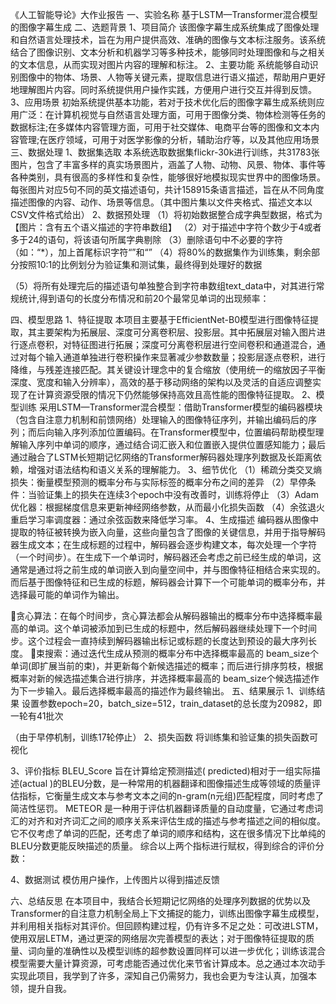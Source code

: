 《人工智能导论》大作业报告
一、实验名称
基于LSTM—Transformer混合模型的图像字幕生成
二、选题背景
1、项目简介
该图像字幕生成系统集成了图像处理和自然语言处理技术，旨在为用户提供高效、准确的图像与文本标注服务。该系统结合了图像识别、文本分析和机器学习等多种技术，能够同时处理图像和与之相关的文本信息，从而实现对图片内容的理解和标注。
2、主要功能
系统能够自动识别图像中的物体、场景、人物等关键元素，提取信息进行语义描述，帮助用户更好地理解图片内容。同时系统提供用户操作实践，方便用户进行交互并得到反馈。
3、应用场景
初始系统提供基本功能，若对于技术优化后的图像字幕生成系统则应用广泛：在计算机视觉与自然语言处理方面，可用于图像分类、物体检测等任务的数据标注;在多媒体内容管理方面，可用于社交媒体、电商平台等的图像和文本内容管理;在医疗领域，可用于对医学影像的分析，辅助治疗等，以及其他应用场景
三、数据处理
1、数据集选取
本系统选取数据集flickr-30k进行训练，共31783张图片，包含了丰富多样的真实场景图片，涵盖了人物、动物、风景、物体、事件等各种类别，具有很高的多样性和复杂性，能够很好地模拟现实世界中的图像场景。每张图片对应5句不同的英文描述语句，共计158915条语言描述，旨在从不同角度描述图像的内容、动作、场景等信息。（其中图片集以文件夹格式、描述文本以CSV文件格式给出）
2、数据预处理
（1）将初始数据整合成字典型数据，格式为【图片：含有五个语义描述的字符串数组】
（2）对于描述中字符个数少于4或者多于24的语句，将该语句所属字典剔除
（3）删除语句中不必要的字符（如：“\*），加上首尾标识字符“<start>”和“<end>”
（4）将80%的数据集作为训练集，剩余部分按照10:1的比例划分为验证集和测试集，最终得到处理好的数据


（5）将所有处理完后的描述语句单独整合到字符串数组text_data中，对其进行常规统计,得到语句的长度分布情况和前20个最常见单词的出现频率：


四、模型思路
1、特征提取
本项目主要基于EfficientNet-B0模型进行图像特征提取，其主要架构为拓展层、深度可分离卷积层、投影层。其中拓展层对输入图片进行逐点卷积，对特征图进行拓展；深度可分离卷积层进行空间卷积和通道混合，通过对每个输入通道单独进行卷积操作来显著减少参数数量；投影层逐点卷积，进行降维，与残差连接匹配。其关键设计理念中的复合缩放（使用统一的缩放因子平衡深度、宽度和输入分辨率），高效的基于移动网络的架构以及灵活的自适应调整实现了在计算资源受限的情况下仍然能够保持高效且高性能的图像特征提取。
2、模型训练
采用LSTM—Transformer混合模型：借助Transformer模型的编码器模块（包含自注意力机制和前馈网络）处理输入的图像特征序列，并输出编码后的序列；而后向输入序列添加位置编码。在Transformer模型中，位置编码帮助模型理解输入序列中单词的顺序，通过结合词汇嵌入和位置嵌入提供位置感知能力；最后通过融合了LSTM长短期记忆网络的Transformer解码器处理序列数据及长距离依赖，增强对语法结构和语义关系的理解能力。
3、细节优化
（1）稀疏分类交叉熵损失：衡量模型预测的概率分布与实际标签的概率分布之间的差异
（2）早停条件：当验证集上的损失在连续3个epoch中没有改善时，训练将停止
（3）Adam优化器：根掘梯度信息来更新神经网络参数，从而最小化损失函数
（4）余弦退火重启学习率调度器：通过余弦函数来降低学习率。
4、生成描述
编码器从图像中提取的特征被转换为嵌入向量，这些向量包含了图像的关键信息，并用于指导解码器生成文本；在生成标题的过程中，解码器会逐步构建文本，每次处理一个字符（一个时间步）。在生成下一个单词时，解码器还会考虑之前已经生成的单词，这通常是通过将之前生成的单词嵌入到向量空间中，并与图像特征相结合来实现的。而后基于图像特征和已生成的标题，解码器会计算下一个可能单词的概率分布，并选择最可能的单词作为输出。

贪心算法：在每个时间步，贪心算法都会从解码器输出的概率分布中选择概率最高的单词。这个单词被添加到已生成的标题中，然后解码器继续处理下一个时间步。这个过程会一直持续到解码器输出<end>标记或标题的长度达到预设的最大序列长度。
束搜索：通过迭代生成从预测的概率分布中选择概率最高的 beam_size个单词(即扩展当前的束)，并更新每个新候选描述的概率；而后进行排序剪枝，根据概率对新的候选描述集合进行排序，并选择概率最高的 beam_size个候选描述作为下一步输入。最后选择概率最高的描述作为最终输出。
五、结果展示
1、训练结果
设置参数epoch=20，batch_size=512，train_dataset的总长度为20982，即一轮有41批次

（由于早停机制，训练17轮停止）
2、损失函数
将训练集和验证集的损失函数可视化

3、评价指标
BLEU_Score 旨在计算给定预测描述( predicted)相对于一组实际描述(actual )的BLEU分数，是一种常用的机器翻译和图像描述生成等领域的质量评估指标，它衡量生成文本与参考文本之间的n-gram(n元组)匹配程度，同时考虑了简洁性惩罚。
METEOR 是一种用于评估机器翻译质量的自动度量，它通过考虑词汇的对齐和对齐词汇之间的顺序关系来评估生成的描述与参考描述之间的相似度。它不仅考虑了单词的匹配，还考虑了单词的顺序和结构，这在很多情况下比单纯的BLEU分数更能反映描述的质量。
综合以上两个指标进行赋权，得到综合的评价分数：

4、数据测试
模仿用户操作，上传图片以得到描述反馈


六、总结反思
在本项目中，我结合长短期记忆网络的处理序列数据的优势以及Transformer的自注意力机制全局上下文捕捉的能力，训练出图像字幕生成模型，并利用相关指标对其评价。但回顾构建过程，仍有许多不足之处：可改进LSTM，使用双层LETM，通过更深的网络层次完善模型的表达；对于图像特征提取的质量、词向量的准确性以及模型训练的超参数设置同样可以进一步优化；训练该混合模型需要大量计算资源，可考虑能否通过优化来节省计算成本。总之通过本次动手实现此项目，我学到了许多，深知自己仍需努力，我也会更为专注认真，加强本领，提升自我。
